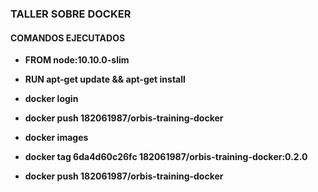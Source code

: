 
### **TALLER SOBRE DOCKER**

#### **COMANDOS EJECUTADOS**


* **FROM node:10.10.0-slim**

* **RUN apt-get update && apt-get install**

* **docker login**

* **docker push 182061987/orbis-training-docker**

* **docker images**

* **docker tag 6da4d60c26fc 182061987/orbis-training-docker:0.2.0**
* **docker push 182061987/orbis-training-docker**